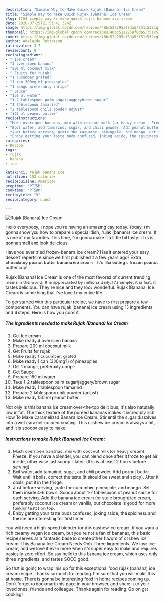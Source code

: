 ```yaml
---
description: "Simple Way to Make Quick Rujak (Banana) Ice Cream"
title: "Simple Way to Make Quick Rujak (Banana) Ice Cream"
slug: 1796-simple-way-to-make-quick-rujak-banana-ice-cream
date: 2020-07-25T21:51:41.324Z
image: https://img-global.cpcdn.com/recipes/48bc52a295af8da5/751x532cq70/rujak-banana-ice-cream-recipe-main-photo.jpg
thumbnail: https://img-global.cpcdn.com/recipes/48bc52a295af8da5/751x532cq70/rujak-banana-ice-cream-recipe-main-photo.jpg
cover: https://img-global.cpcdn.com/recipes/48bc52a295af8da5/751x532cq70/rujak-banana-ice-cream-recipe-main-photo.jpg
author: Adelaide Patterson
ratingvalue: 3.7
reviewcount: 9
recipeingredient:
- " Ice cream"
- "4 overripen banana"
- "200 ml coconut milk"
- " Fruits for rujak"
- "1 cucumber grated"
- "1 can 300mg of pineapples"
- "1 mango preferably unripe"
- " Sauce"
- "150 ml water"
- "1-2 tablespoon palm sugarjaggerybrown sugar"
- "1 tablespoon tamarind"
- "2 tablespoon chili powder adjust"
- "150 ml peanut butter"
recipeinstructions:
- "Mash overripen bananas, mix with coconut milk (or heavy cream). Freeze. If you have a blender, you can blend once after it froze to get air inside, other wise just scoop it later. (this is at least 2 hours before serving)"
- "Boil water, add tamarind, sugar, and chili powder. Add peanut butter. Wait until it boils, correct the taste (it should be sweet and spicy). After it cools, put it in the fridge."
- "Just before serving, grate the cucumber, pineapple, and mango. Set them inside 4-6 bowls. Scoop about 1-2 tablespoon of peanut sauce for each serving. Add the banana ice cream (or store brought ice cream, preferably coconut ice cream or vanilla, but chocolate is good for more funkier taste) on top."
- "Enjoy getting your taste buds confused, joking aside, the spiciness and the ice are interesting for first timer"
categories:
- Recipe
tags:
- rujak
- banana
- ice

katakunci: rujak banana ice 
nutrition: 153 calories
recipecuisine: American
preptime: "PT25M"
cooktime: "PT58M"
recipeyield: "3"
recipecategory: Lunch

---
```



![Rujak (Banana) Ice Cream](https://img-global.cpcdn.com/recipes/48bc52a295af8da5/751x532cq70/rujak-banana-ice-cream-recipe-main-photo.jpg)

Hello everybody, I hope you're having an amazing day today. Today, I'm gonna show you how to prepare a special dish, rujak (banana) ice cream. It is one of my favorites. This time, I'm gonna make it a little bit tasty. This is gonna smell and look delicious.

Have you ever tried frozen-banana ice cream? Has it entered your easy dessert repertoire since we first published it a few years ago? Extra chocolatey peanut butter banana ice cream - it&#39;s like eating a frozen peanut butter cup!

Rujak (Banana) Ice Cream is one of the most favored of current trending meals in the world. It is appreciated by millions daily. It's simple, it is fast, it tastes delicious. They're nice and they look wonderful. Rujak (Banana) Ice Cream is something that I've loved my entire life.


To get started with this particular recipe, we have to first prepare a few components. You can have rujak (banana) ice cream using 13 ingredients and 4 steps. Here is how you cook it.

<!--inarticleads1-->

##### The ingredients needed to make Rujak (Banana) Ice Cream:

1. Get  Ice cream
1. Make ready 4 overripen banana
1. Prepare 200 ml coconut milk
1. Get  Fruits for rujak
1. Make ready 1 cucumber, grated
1. Make ready 1 can (300mg?) of pineapples
1. Get 1 mango, preferably unripe
1. Get  Sauce
1. Prepare 150 ml water
1. Take 1-2 tablespoon palm sugar/jaggery/brown sugar
1. Make ready 1 tablespoon tamarind
1. Prepare 2 tablespoon chili powder (adjust)
1. Make ready 150 ml peanut butter


Not only is this banana ice cream over-the-top delicious, it&#39;s also naturally low in fat. The thick texture of the puréed bananas makes it incredibly rich How To Make Caramelized Banana Ice Cream. Stir until the sugar dissolves into a wet caramel-colored coating. This cashew ice cream is always a hit, and it is sooooo easy to make. 

<!--inarticleads2-->

##### Instructions to make Rujak (Banana) Ice Cream:

1. Mash overripen bananas, mix with coconut milk (or heavy cream). Freeze. If you have a blender, you can blend once after it froze to get air inside, other wise just scoop it later. (this is at least 2 hours before serving)
1. Boil water, add tamarind, sugar, and chili powder. Add peanut butter. Wait until it boils, correct the taste (it should be sweet and spicy). After it cools, put it in the fridge.
1. Just before serving, grate the cucumber, pineapple, and mango. Set them inside 4-6 bowls. Scoop about 1-2 tablespoon of peanut sauce for each serving. Add the banana ice cream (or store brought ice cream, preferably coconut ice cream or vanilla, but chocolate is good for more funkier taste) on top.
1. Enjoy getting your taste buds confused, joking aside, the spiciness and the ice are interesting for first timer


You will need a high-speed blender for this cashew ice cream. If you want a rich creamy vegan ice cream, but you&#39;re not a fan of bananas, this basic recipe serves as a fantastic base to create other flavors of cashew ice cream. This Banana Ice-Cream Needs Only Three Ingredients. We love ice-cream, and we love it even more when it&#39;s super easy to make and requires basically zero effort. So say hello to this banana ice cream, which uses only three ingredients, and tastes SOOO good. 

So that is going to wrap this up for this exceptional food rujak (banana) ice cream recipe. Thanks so much for reading. I'm sure that you will make this at home. There is gonna be interesting food in home recipes coming up. Don't forget to bookmark this page in your browser, and share it to your loved ones, friends and colleague. Thanks again for reading. Go on get cooking!

